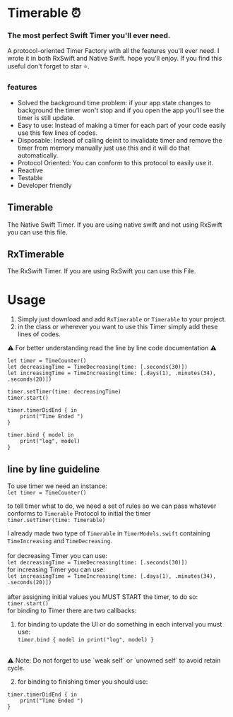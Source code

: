 # Timerable ⏰
### The most perfect Swift Timer you'll ever need.
A protocol-oriented Timer Factory with all the features you'll ever need.
I wrote it in both RxSwift and Native Swift. hope you'll enjoy.
If you find this useful don't forget to star ⭐️.

### features
- Solved the background time problem: if your app state changes to background the timer won't stop and if you open the app you'll see the timer is still update.
- Easy to use: Instead of making a timer for each part of your code easily use this few lines of codes.
- Disposable: Instead of calling deinit to invalidate timer and remove the timer from memory manually just use this and it will do that automatically.
- Protocol Oriented: You can conform to this protocol to easily use it.
- Reactive
- Testable
- Developer friendly

## Timerable
The Native Swift Timer. If you are using native swift and not using RxSwift you can use this file.

## RxTimerable
The RxSwift Timer. If you are using RxSwift you can use this File.

# Usage
1. Simply just download and add  `RxTimerable` or `Timerable` to your project.
2. in the class or wherever you want to use this Timer simply add these lines of codes.

 ⚠️ For better understanding read the line by line code documentation ⚠️
``` 
let timer = TimeCounter()
let decreasingTime = TimeDecreasing(time: [.seconds(30)])
let increasingTime = TimeIncreasing(time: [.days(1), .minutes(34), .seconds(20)])
        
timer.setTimer(time: decreasingTime)
timer.start()
        
timer.timerDidEnd { in
    print("Time Ended ")
}

timer.bind { model in
    print("log", model)
}
```

## line by line guideline
To use timer we need an instance: <br />
`let timer = TimeCounter()`

to tell timer what to do, we need a set of rules so we can pass whatever conforms to `Timerable` Protocol to initial the timer <br />
`timer.setTimer(time: Timerable)`

I already made two type of `Timerable` in `TimerModels.swift` containing `TimeIncreasing` and `TimeDecreasing`. <br />
<br />
for decreasing Timer you can use: <br />
`let decreasingTime = TimeDecreasing(time: [.seconds(30)])` <br />
for increasing Timer you can use: <br />
`let increasingTime = TimeIncreasing(time: [.days(1), .minutes(34), .seconds(20)])` <br />
<br />
after assigning initial values you MUST START the timer, to do so: <br />
`timer.start()`
<br />
for binding to Timer there are two callbacks: <br />
1. for binding to update the UI or do something in each interval you must use: <br />
``
timer.bind { model in
    print("log", model)
} 
``
<br />
⚠️ Note: Do not forget to use `weak self` or `unowned self` to avoid retain cycle.
<br />

2. for binding to finishing timer you should use: <br />
```
timer.timerDidEnd { in
    print("Time Ended ")
}
```
